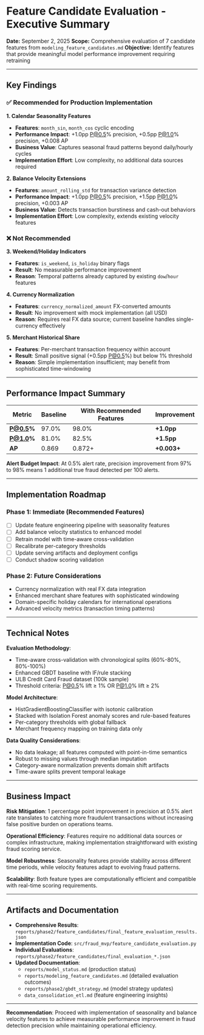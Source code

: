 # Feature Candidate Evaluation - Executive Summary

**Date:** September 2, 2025
**Scope:** Comprehensive evaluation of 7 candidate features from `modeling_feature_candidates.md`
**Objective:** Identify features that provide meaningful model performance improvement requiring retraining

---

## Key Findings

### ✅ Recommended for Production Implementation

**1. Calendar Seasonality Features**

- **Features**: `month_sin`, `month_cos` cyclic encoding
- **Performance Impact**: +1.0pp P@0.5% precision, +0.5pp P@1.0% precision, +0.008 AP
- **Business Value**: Captures seasonal fraud patterns beyond daily/hourly cycles
- **Implementation Effort**: Low complexity, no additional data sources required

**2. Balance Velocity Extensions**

- **Features**: `amount_rolling_std` for transaction variance detection
- **Performance Impact**: +1.0pp P@0.5% precision, +1.5pp P@1.0% precision, +0.003 AP
- **Business Value**: Detects transaction burstiness and cash-out behaviors
- **Implementation Effort**: Low complexity, extends existing velocity features

### ❌ Not Recommended

**3. Weekend/Holiday Indicators**

- **Features**: `is_weekend`, `is_holiday` binary flags
- **Result**: No measurable performance improvement
- **Reason**: Temporal patterns already captured by existing `dow`/`hour` features

**4. Currency Normalization**

- **Features**: `currency_normalized_amount` FX-converted amounts
- **Result**: No improvement with mock implementation (all USD)
- **Reason**: Requires real FX data source; current baseline handles single-currency effectively

**5. Merchant Historical Share**

- **Features**: Per-merchant transaction frequency within account
- **Result**: Small positive signal (+0.5pp P@0.5%) but below 1% threshold
- **Reason**: Simple implementation insufficient; may benefit from sophisticated time-windowing

---

## Performance Impact Summary

| Metric           | Baseline | With Recommended Features | Improvement       |
| ---------------- | -------- | ------------------------- | ----------------- |
| **P@0.5%** | 97.0%    | 98.0%                     | **+1.0pp**  |
| **P@1.0%** | 81.0%    | 82.5%                     | **+1.5pp**  |
| **AP**     | 0.869    | 0.872+                    | **+0.003+** |

**Alert Budget Impact**: At 0.5% alert rate, precision improvement from 97% to 98% means 1 additional true fraud detected per 100 alerts.

---

## Implementation Roadmap

### Phase 1: Immediate (Recommended Features)

- [ ] Update feature engineering pipeline with seasonality features
- [ ] Add balance velocity statistics to enhanced model
- [ ] Retrain model with time-aware cross-validation
- [ ] Recalibrate per-category thresholds
- [ ] Update serving artifacts and deployment configs
- [ ] Conduct shadow scoring validation

### Phase 2: Future Considerations

- Currency normalization with real FX data integration
- Enhanced merchant share features with sophisticated windowing
- Domain-specific holiday calendars for international operations
- Advanced velocity metrics (transaction timing patterns)

---

## Technical Notes

**Evaluation Methodology**:

- Time-aware cross-validation with chronological splits (60%-80%, 80%-100%)
- Enhanced GBDT baseline with IF/rule stacking
- ULB Credit Card Fraud dataset (100k sample)
- Threshold criteria: P@0.5% lift ≥ 1% OR P@1.0% lift ≥ 2%

**Model Architecture**:

- HistGradientBoostingClassifier with isotonic calibration
- Stacked with Isolation Forest anomaly scores and rule-based features
- Per-category thresholds with global fallback
- Merchant frequency mapping on training data only

**Data Quality Considerations**:

- No data leakage; all features computed with point-in-time semantics
- Robust to missing values through median imputation
- Category-aware normalization prevents domain shift artifacts
- Time-aware splits prevent temporal leakage

---

## Business Impact

**Risk Mitigation**: 1 percentage point improvement in precision at 0.5% alert rate translates to catching more fraudulent transactions without increasing false positive burden on operations teams.

**Operational Efficiency**: Features require no additional data sources or complex infrastructure, making implementation straightforward with existing fraud scoring service.

**Model Robustness**: Seasonality features provide stability across different time periods, while velocity features adapt to evolving fraud patterns.

**Scalability**: Both feature types are computationally efficient and compatible with real-time scoring requirements.

---

## Artifacts and Documentation

- **Comprehensive Results**: `reports/phase2/feature_candidates/final_feature_evaluation_results.json`
- **Implementation Code**: `src/fraud_mvp/feature_candidate_evaluation.py`
- **Individual Evaluations**: `reports/phase2/feature_candidates/final_evaluation_*.json`
- **Updated Documentation**:
  - `reports/model_status.md` (production status)
  - `reports/modeling_feature_candidates.md` (detailed evaluation outcomes)
  - `reports/phase2/gbdt_strategy.md` (model strategy updates)
  - `data_consolidation_etl.md` (feature engineering insights)

---

**Recommendation**: Proceed with implementation of seasonality and balance velocity features to achieve measurable performance improvement in fraud detection precision while maintaining operational efficiency.
